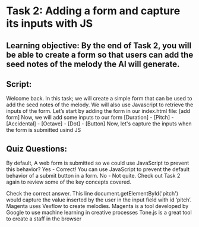 # Task 2: Adding a form and capture its inputs with JS

## Learning objective: By the end of Task 2, you will be able to create a form so that users can add the seed notes of the melody the AI will generate.

## Script: 
Welcome back. In this task; we will create a simple form that can be used to add the seed notes of the melody. We will also use Javascript to retrieve the inputs of the form. 
Let’s start by adding the form in our index.html file:
[add form]
Now, we will add some inputs to our form
[Duration] - [Pitch] - [Accidental] - [Octave] - [Dot] - [Button]
Now, let's capture the inputs when the form is submitted usind JS

## Quiz Questions:

By default, A web form is submitted so we could use JavaScript to prevent this behavior?
Yes - Correct! You can use JavaScript to prevent the default behavior of a submit button in a form.
No - Not quite. Check out Task 2 again to review some of the key concepts covered. 

Check the correct answer.
This line document.getElementById('pitch') would capture the value inserted by the user in the input field with id ‘pitch’.
Magenta uses Vexflow to create melodies.
Magenta is a tool developed by Google to use machine learning in creative processes
Tone.js is a great tool to create a staff in the browser
